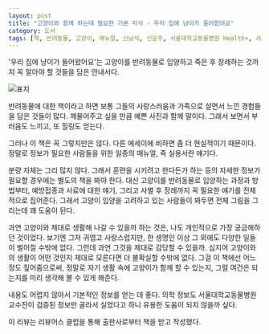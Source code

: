 ```yaml
---
layout: post
title: "고양이와 함께 하는데 필요한 기본 지식 - 우리 집에 냥이가 들어왔어요"
category: 도서
tags: [책, 반려동물, 고양이, 매뉴얼, 신남식, 신윤주, 서울대학교동물병원 Health+, 서울대학교출판문화원, 리뷰어스 클럽, 서평]
---
```


'우리 집에 냥이가 들어왔어요'는
고양이를 반려동물로 입양하고 죽은 후 장례하는 것까지 꼭 알아야 할 것들을 담은 안내서다.

![표지](https://lh3.googleusercontent.com/d6qC1M8NM6vsZXxk_WrLk-AoGXJR1qhQ9j_O6l-tASwS0C1VnsXLI_56tme54xEcP8XDqCP4304olA=s480)

반려동물에 대한 책이라고 하면
보통 그들의 사랑스러움과 가족으로 살면서 느낀 경험들을 담은 것들이 많다.
깨물어주고 싶을 만큼 예쁜 사진과 함께 말이다.
그래서 보면서 부러움도 느끼고, 또 힐링도 얻는다.

그러나 이 책은 꼭 그렇지만은 않다.
다른 에세이에 비하면 좀 더 현실적이기 때문이다.
정말로 정보가 필요한 사람들을 위한 일종의 매뉴얼, 즉 실용서란 얘기다.

분량 자체는 그리 많지 않다.
그래서 훈련을 시키려고 한다든가 하는 등의 자세한 정보가 필요할 경우에는 별도의 책을 봐야 한다.
대신 고양이를 반려동물로 입양하는 과정과 방법부터,
예방접종과 사료에 대한 얘기,
그리고 사별 후 장례까지
꼭 필요한 얘기를 전체적으로 집어준다.
그래서 고양이 입양을 고려하고 있는 사람들이 봐두면
전체 그림을 그리는데 꽤 도움이 된다.

과연 고양이와 제대로 생활해 나갈 수 있을까 하는 것은,
나도 개인적으로 가장 궁금해하던 것이었다.
보기엔 그저 귀엽고 사랑스럽지만,
한 생명인 이상 그 외에도 다양한 일들이 벌어질 수밖에 없다.
그런데 과연 그것을 제대로 감당할 수 있을까.
심지어 고양이와의 생활이 어떤 것인지 제대로 모른다면 더 불확실할 수밖에 없다.
그걸 이 책에선 어느 정도 짚어줌으로써,
정말로 자기 생활 속에 고양이가 함께 할 수 있는지,
그럴 여건은 되는지를 미리 생각해 볼 수 있게 해준다.

내용도 어렵지 않아서 기본적인 정보를 얻는 데 좋다.
의학 정보도 서울대학교동물병원 교수진이 검증된 정보만 골라서 실었다고 하니
유용한 도움이 되지 않을까 싶다.



<div class="im im-info">
이 리뷰는 리뷰어스 클럽을 통해 출판사로부터 책을 받고 작성했다.
</div>
